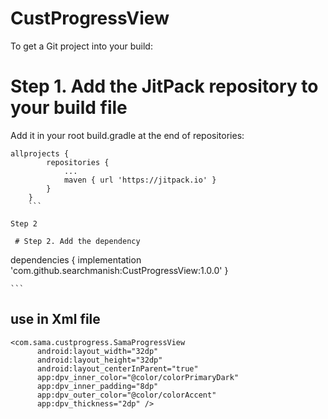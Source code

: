 # CustProgressView


To get a Git project into your build:

# Step 1. Add the JitPack repository to your build file

Add it in your root build.gradle at the end of repositories:
```
allprojects {
		repositories {
			...
			maven { url 'https://jitpack.io' }
		}
	}
	```
  
Step 2

 # Step 2. Add the dependency
 ```
  dependencies {
	        implementation 'com.github.searchmanish:CustProgressView:1.0.0'
	}
	
	```
  
  
 ## use in Xml file
  ```
  <com.sama.custprogress.SamaProgressView
        android:layout_width="32dp"
        android:layout_height="32dp"
        android:layout_centerInParent="true"
        app:dpv_inner_color="@color/colorPrimaryDark"
        app:dpv_inner_padding="8dp"
        app:dpv_outer_color="@color/colorAccent"
        app:dpv_thickness="2dp" />
	
